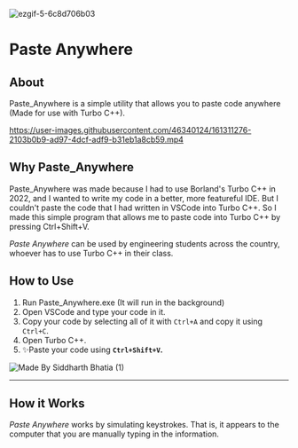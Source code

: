 ![ezgif-5-6c8d706b03](https://user-images.githubusercontent.com/46340124/161397136-eff4ddc9-3b4a-49f6-8f09-24623fd18f70.gif)

# Paste Anywhere
## About
Paste_Anywhere is a simple utility that allows you to paste code anywhere (Made for use with Turbo C++).

https://user-images.githubusercontent.com/46340124/161311276-2103b0b9-ad97-4dcf-adf9-b31eb1a8cb59.mp4

## Why Paste_Anywhere
Paste_Anywhere was made because I had to use Borland's Turbo C++ in 2022, and I wanted to write my code in a better, more featureful IDE. But I couldn't paste the code that I had written in VSCode into Turbo C++. So I made this simple program that allows me to paste code into Turbo C++ by pressing Ctrl+Shift+V.

_Paste Anywhere_ can be used by engineering students across the country, whoever has to use Turbo C++ in their class.

## How to Use
1. Run Paste_Anywhere.exe (It will run in the background)
2. Open VSCode and type your code in it.
3. Copy your code by selecting all of it with `Ctrl+A` and copy it using `Ctrl+C`.
4. Open Turbo C++.
5. ✨Paste your code using **`Ctrl+Shift+V`.**

![Made By Siddharth Bhatia (1)](https://user-images.githubusercontent.com/46340124/161309185-b67bdc91-9794-4a7e-99ea-a21f02cfe1ee.png)

---

## How it Works
_Paste Anywhere_ works by simulating keystrokes. That is, it appears to the computer that you are manually typing in the information.
